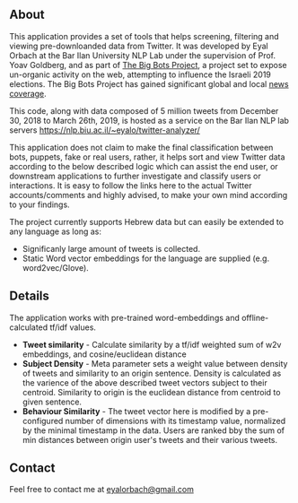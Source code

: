 
## About

This application provides a set of tools that helps screening, filtering and viewing pre-downloanded data from Twitter.
It was developed by Eyal Orbach at the Bar Ilan University NLP Lab under the supervision of Prof. Yoav Goldberg, and as part of [The Big Bots Project](https://botim.online/),
a project set to expose un-organic activity on the web, attempting to influence the Israeli 2019 elections.
The Big Bots Project has gained significant global and local [news coverage](https://www.nytimes.com/2019/03/31/world/middleeast/netanyahu-fake-twitter.html).

This code, along with data composed of 5 million tweets from December 30, 2018 to March 26th, 2019, is hosted as a service on the Bar Ilan NLP lab servers
https://nlp.biu.ac.il/~eyalo/twitter-analyzer/

This application does not claim to make the final classification between bots, puppets, fake or real users,
rather, it helps sort and view Twitter data according to the below described logic which can assist the end user, or downstream applications to further 
investigate and classify users or interactions.
It is easy to follow the links here to the actual Twitter accounts/comments and highly advised, to make your own mind according to your findings.

The project currently supports Hebrew data but can easily be extended to any language as long as:
* Significanly large amount of tweets is collected.
* Static Word vector embeddings for the language are supplied (e.g. word2vec/Glove).

## Details

The application works with pre-trained word-embeddings and offline-calculated tf/idf values.

* __Tweet similarity__ - Calculate similarity by a tf/idf weighted sum of w2v embeddings, and cosine/euclidean distance
* __Subject Density__ - Meta parameter sets a weight value between density of tweets and similarity to an origin sentence.
Density is calculated as the varience of the above described tweet vectors subject to their centroid.
Similarity to origin is the euclidean distance from centroid to given sentence.
* __Behaviour Similarity__ - The tweet vector here is modified by a pre-configured number of dimensions with its timestamp
value, normalized by the minimal timestamp in the data. Users are ranked bby the sum of min distances between origin user's
tweets and their various tweets.

## Contact
Feel free to contact me at eyalorbach@gmail.com

